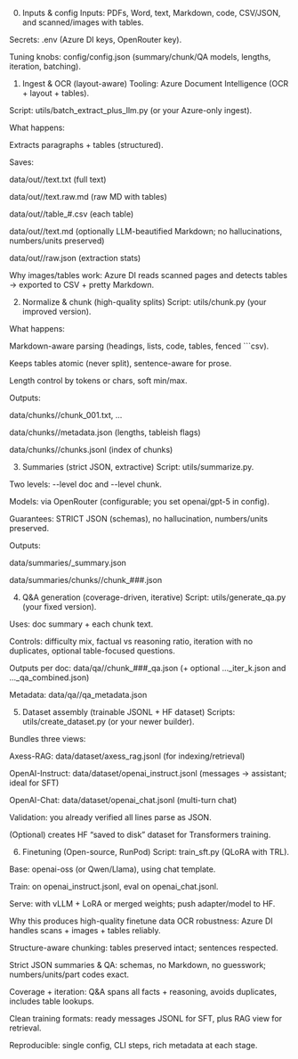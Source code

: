 0) Inputs & config
Inputs: PDFs, Word, text, Markdown, code, CSV/JSON, and scanned/images with tables.

Secrets: .env (Azure DI keys, OpenRouter key).

Tuning knobs: config/config.json (summary/chunk/QA models, lengths, iteration, batching).

1) Ingest & OCR (layout-aware)
Tooling: Azure Document Intelligence (OCR + layout + tables).

Script: utils/batch_extract_plus_llm.py (or your Azure-only ingest).

What happens:

Extracts paragraphs + tables (structured).

Saves:

data/out/<doc>/text.txt (full text)

data/out/<doc>/text.raw.md (raw MD with tables)

data/out/<doc>/table_#.csv (each table)

data/out/<doc>/text.md (optionally LLM-beautified Markdown; no hallucinations, numbers/units preserved)

data/out/<doc>/raw.json (extraction stats)

Why images/tables work: Azure DI reads scanned pages and detects tables → exported to CSV + pretty Markdown.

2) Normalize & chunk (high-quality splits)
Script: utils/chunk.py (your improved version).

What happens:

Markdown-aware parsing (headings, lists, code, tables, fenced ```csv).

Keeps tables atomic (never split), sentence-aware for prose.

Length control by tokens or chars, soft min/max.

Outputs:

data/chunks/<doc>/chunk_001.txt, …

data/chunks/<doc>/metadata.json (lengths, tableish flags)

data/chunks/<doc>/chunks.jsonl (index of chunks)

3) Summaries (strict JSON, extractive)
Script: utils/summarize.py.

Two levels: --level doc and --level chunk.

Models: via OpenRouter (configurable; you set openai/gpt-5 in config).

Guarantees: STRICT JSON (schemas), no hallucination, numbers/units preserved.

Outputs:

data/summaries/<doc>_summary.json

data/summaries/chunks/<doc>/chunk_###.json

4) Q&A generation (coverage-driven, iterative)
Script: utils/generate_qa.py (your fixed version).

Uses: doc summary + each chunk text.

Controls: difficulty mix, factual vs reasoning ratio, iteration with no duplicates, optional table-focused questions.

Outputs per doc: data/qa/<doc>/chunk_###_qa.json (+ optional ..._iter_k.json and ..._qa_combined.json)

Metadata: data/qa/<doc>/qa_metadata.json

5) Dataset assembly (trainable JSONL + HF dataset)
Scripts: utils/create_dataset.py (or your newer builder).

Bundles three views:

Axess-RAG: data/dataset/axess_rag.jsonl (for indexing/retrieval)

OpenAI-Instruct: data/dataset/openai_instruct.jsonl (messages → assistant; ideal for SFT)

OpenAI-Chat: data/dataset/openai_chat.jsonl (multi-turn chat)

Validation: you already verified all lines parse as JSON.

(Optional) creates HF “saved to disk” dataset for Transformers training.

6) Finetuning (Open-source, RunPod)
Script: train_sft.py (QLoRA with TRL).

Base: openai-oss (or Qwen/Llama), using chat template.

Train: on openai_instruct.jsonl, eval on openai_chat.jsonl.

Serve: with vLLM + LoRA or merged weights; push adapter/model to HF.

Why this produces high-quality finetune data
OCR robustness: Azure DI handles scans + images + tables reliably.

Structure-aware chunking: tables preserved intact; sentences respected.

Strict JSON summaries & QA: schemas, no Markdown, no guesswork; numbers/units/part codes exact.

Coverage + iteration: Q&A spans all facts + reasoning, avoids duplicates, includes table lookups.

Clean training formats: ready messages JSONL for SFT, plus RAG view for retrieval.

Reproducible: single config, CLI steps, rich metadata at each stage.
